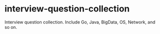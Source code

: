 # interview-question-collection
Interview question collection. Include Go, Java, BigData, OS, Network, and so on.
